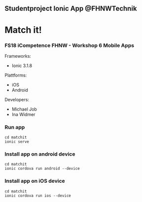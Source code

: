 ## Studentproject Ionic App @FHNWTechnik
# Match it!
### FS18 iCompetence FHNW - Workshop 6 Mobile Apps

Frameworks:
* Ionic 3.1.8

Plattforms:
* iOS
* Android


Developers: 
* Michael Job
* Ina Widmer


### Run app
```
cd matchit 
ionic serve
```

### Install app on android device
```
cd matchit
ionic cordova run android --device
```

### Install app on iOS device
```
cd matchit
ionic cordova run ios --device
```
